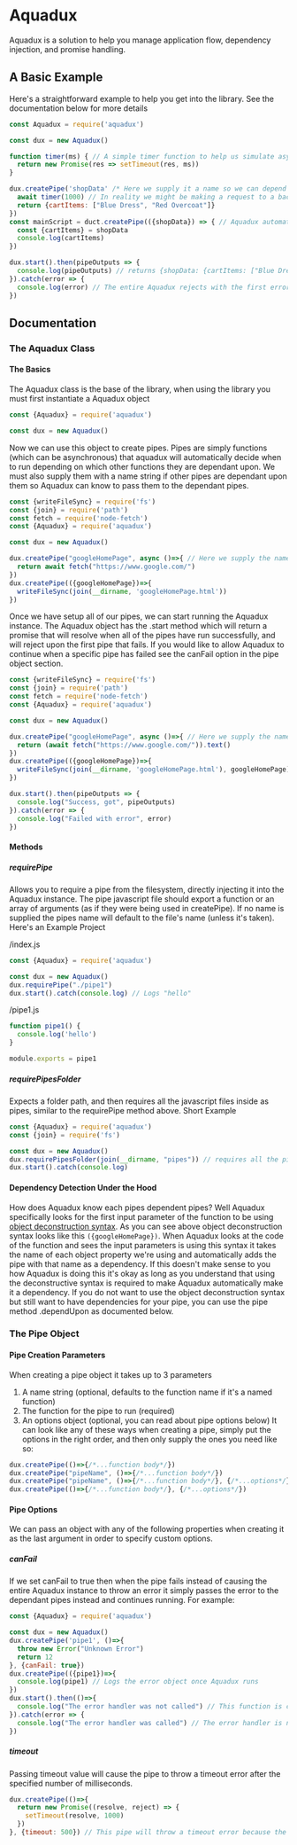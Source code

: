 # Aquadux
Aquadux is a solution to help you manage application flow, dependency injection, and promise handling.

## A Basic Example
Here's a straightforward example to help you get into the library. See the documentation below for more details
```js
const Aquadux = require('aquadux')

const dux = new Aquadux()

function timer(ms) { // A simple timer function to help us simulate asynchronous program flow
  return new Promise(res => setTimeout(res, ms))
}

dux.createPipe('shopData' /* Here we supply it a name so we can depend upon it later */, async ()=>{
  await timer(1000) // In reality we might be making a request to a backend
  return {cartItems: ["Blue Dress", "Red Overcoat"]}
})
const mainScript = duct.createPipe(({shopData}) => { // Aquadux automatically detects this script is dependant upon the pipe named shopData, and waits for it to finish before calling this script
  const {cartItems} = shopData
  console.log(cartItems)
})

dux.start().then(pipeOutputs => {
  console.log(pipeOutputs) // returns {shopData: {cartItems: ["Blue Dress", "Red Overcoat"]}, "unnamedPipe#1": undefined}
}).catch(error => {
  console.log(error) // The entire Aquadux rejects with the first error.
})
```

## Documentation
### The Aquadux Class
#### The Basics
The Aquadux class is the base of the library, when using the library you must first instantiate a Aquadux object
```js
const {Aquadux} = require('aquadux')

const dux = new Aquadux()
```


Now we can use this object to create pipes. Pipes are simply functions (which can be asynchronous) that aquadux will automatically decide when to run depending on which other functions they are dependant upon. We must also supply them with a name string if other pipes are dependant upon them so Aquadux can know to pass them to the dependant pipes.
```js
const {writeFileSync} = require('fs')
const {join} = require('path')
const fetch = require('node-fetch')
const {Aquadux} = require('aquadux')

const dux = new Aquadux()

dux.createPipe("googleHomePage", async ()=>{ // Here we supply the name so that Aquadux can tell that it is the pipe the next pipe is dependant upon
  return await fetch("https://www.google.com/")
})
dux.createPipe(({googleHomePage})=>{
  writeFileSync(join(__dirname, 'googleHomePage.html'))
})
```

Once we have setup all of our pipes, we can start running the Aquadux instance. The Aquadux object has the .start method which will return a promise that will resolve when all of the pipes have run successfully, and will reject upon the first pipe that fails. If you would like to allow Aquadux to continue when a specific pipe has failed see the canFail option in the pipe object section.
```js
const {writeFileSync} = require('fs')
const {join} = require('path')
const fetch = require('node-fetch')
const {Aquadux} = require('aquadux')

const dux = new Aquadux()

dux.createPipe("googleHomePage", async ()=>{ // Here we supply the name so that Aquadux can tell that it is the pipe the next pipe is dependant upon
  return (await fetch("https://www.google.com/")).text()
})
dux.createPipe(({googleHomePage})=>{
  writeFileSync(join(__dirname, 'googleHomePage.html'), googleHomePage)
})

dux.start().then(pipeOutputs => {
  console.log("Success, got", pipeOutputs)
}).catch(error => {
  console.log("Failed with error", error)
})
```

#### Methods
##### requirePipe
Allows you to require a pipe from the filesystem, directly injecting it into the Aquadux instance. The pipe javascript file should export a function or an array of arguments (as if they were being used in createPipe). If no name is supplied the pipes name will default to the file's name (unless it's taken). Here's an Example Project

/index.js
```js
const {Aquadux} = require('aquadux')

const dux = new Aquadux()
dux.requirePipe("./pipe1")
dux.start().catch(console.log) // Logs "hello"
```
/pipe1.js
```js
function pipe1() {
  console.log('hello')
}

module.exports = pipe1
```
##### requirePipesFolder
Expects a folder path, and then requires all the javascript files inside as pipes, similar to the requirePipe method above. Short Example
```js
const {Aquadux} = require('aquadux')
const {join} = require('fs')

const dux = new Aquadux()
dux.requirePipesFolder(join(__dirname, "pipes")) // requires all the pipes in the "pipes" folder
dux.start().catch(console.log)
```

#### Dependency Detection Under the Hood
How does Aquadux know each pipes dependent pipes? Well Aquadux specifically looks for the first input parameter of the function to be using [object deconstruction syntax](https://developer.mozilla.org/en-US/docs/Web/JavaScript/Reference/Operators/Destructuring_assignment#Unpacking_fields_from_objects_passed_as_function_parameter). As you can see above object deconstruction syntax looks like this `({googleHomePage})`. When Aquadux looks at the code of the function and sees the input parameters is using this syntax it takes the name of each object property we're using and automatically adds the pipe with that name as a dependency. If this doesn't make sense to you how Aquadux is doing this it's okay as long as you understand that using the deconstructive syntax is required to make Aquadux automatically make it a dependency.
If you do not want to use the object deconstruction syntax but still want to have dependencies for your pipe, you can use the pipe method .dependUpon as documented below.


### The Pipe Object
#### Pipe Creation Parameters
When creating a pipe object it takes up to 3 parameters
1. A name string (optional, defaults to the function name if it's a named function)
2. The function for the pipe to run (required)
3. An options object (optional, you can read about pipe options below)
It can look like any of these ways when creating a pipe, simply put the options in the right order, and then only supply the ones you need like so:
```js
dux.createPipe(()=>{/*...function body*/})
dux.createPipe("pipeName", ()=>{/*...function body*/})
dux.createPipe("pipeName", ()=>{/*...function body*/}, {/*...options*/})
dux.createPipe(()=>{/*...function body*/}, {/*...options*/})
```
#### Pipe Options
We can pass an object with any of the following properties when creating it as the last argument in order to specify custom options.
##### canFail
If we set canFail to true then when the pipe fails instead of causing the entire Aquadux instance to throw an error it simply passes the error to the dependant pipes instead and continues running. For example:
```js
const {Aquadux} = require('aquadux')

const dux = new Aquadux()
dux.createPipe('pipe1', ()=>{
  throw new Error("Unknown Error")
  return 12
}, {canFail: true})
dux.createPipe(({pipe1})=>{
  console.log(pipe1) // Logs the error object once Aquadux runs
})
dux.start().then(()=>{
  console.log("The error handler was not called") // This function is called
}).catch(error => {
  console.log("The error handler was called") // The error handler is not called because pipe1 was allowed to fail.
})
```

##### timeout
Passing timeout value will cause the pipe to throw a timeout error after the specified number of milliseconds.
```js
dux.createPipe(()=>{
  return new Promise((resolve, reject) => {
    setTimeout(resolve, 1000)
  })
}, {timeout: 500}) // This pipe will throw a timeout error because the timeout is shorter than the time it takes for the promise to resolve.
```
